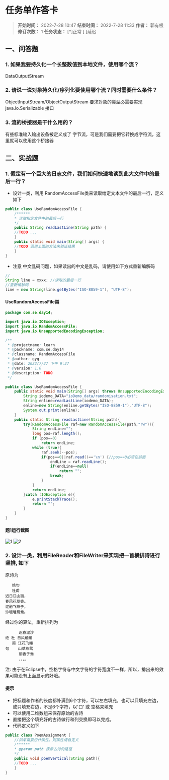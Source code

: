 [//]: # (注释
  Date: 2022-07-26 10:29:53
  LastEditors: gyg
  LastEditTime: 2022-07-28 01:31:32
  FilePath: \note\郭有根-第十四章作业.md
)

# 任务单作答卡

>**开始时间：** 2022-7-28 10:47 **结束时间：** 2022-7-28 11:33
**作者：** 郭有根 **修订次数：** 1 **任务状态：** [*]正常 [ ]延迟

## 一、问答题

### 1. 如果我要持久化一个长整数值到本地文件，使用哪个流？

DataOutputStream

### 2. 请说一说对象持久化/序列化要使用哪个流？同时需要什么条件？

ObjectInputStream/ObjectOutputStream
要求对象的类型必需要实现 java.io.Serializable 接口

### 3. 流的桥接器是干什么用的？

有些标准输入输出设备被定义成了 字节流，可是我们需要把它转换成字符流，这里就可以使用这个桥接器

## 二、实战题

### 1. 假定有一个巨大的日志文件，我们如何快速地读到此大文件中的最后一行？

- 设计一类，利用 RandomAccessFile类来读取给定文本文件的最后一行，定义如下

```java
public class UseRandomAccessFile {
    /******
    * 读取指定文件中的最后一行
    */
    public String readLastLine(String path) {
    //TODO ...
    }
    public static void main(String[] args) {
    //TODO 调用上面的方法来验证结果
    }
}
```

- 注意 中文乱码问题，如果读出的中文是乱码，请使用如下方式重新编解码

```java
//
String line = xxxx; //读取的最后一行
//重新编解码
line = new String(line.getBytes("ISO-8859-1"), "UTF-8");
```

#### UseRandomAccessFile类

```java
package com.se.day14;

import java.io.IOException;
import java.io.RandomAccessFile;
import java.io.UnsupportedEncodingException;

/**
 * @projectname: learn
 * @packname: com.se.day14
 * @classname: RandomAccessFile
 * @author: gyg
 * @date: 2022/7/27 下午 9:27
 * @version: 1.0
 * @description: TODO
 */

public class UseRandomAccessFile {
    public static void main(String[] args) throws UnsupportedEncodingException {
        String iodemo_DATA="ioDemo_data/randomisation.txt";
        String enline=readLastLine(iodemo_DATA);
        enline=new String(enline.getBytes("ISO-8859-1"),"UTF-8");
        System.out.print(enline);
    }
    public static String readLastLine(String path){
        try(RandomAccessFile raf=new RandomAccessFile(path,"rw")){
            String endLine="";
            long pos=raf.length();
            if (pos==0)
                return endLine;
            while (true){
                raf.seek(--pos);
                if(pos==0||raf.read()=='\n') {//pos==0必须在前面
                    endLine = raf.readLine();
                    if(endLine==null)
                        return "";
                    break;
                }
            }
            return endLine;
        }catch (IOException e){
            e.printStackTrace();
            return "";
        }
    }
}
```

#### 题1运行截图

![1](https://s2.loli.net/2022/07/28/CYIKQLSltHhg8Zs.png)
![2](https://s2.loli.net/2022/07/28/DLSaE85teGoghcX.png)


### 2. 设计一类，利用FileReader和FileWriter来实现把一首横排诗进行 竖排, 如下

原诗为

```gushi
   绝句    
   杜甫    
迟日江山丽，
春风花草香。
泥融飞燕子，
沙暖睡鸳鸯。
```

经过你的算法，重新排列为

```gushi
      迟春泥沙
绝 杜 日风融暖
   甫 江花飞睡
句    山草燕鸳
      丽香子鸯
      ，。，。
```

注: 由于在Eclipse中，空格字符与中文字符的字符宽度不一样，所以，排出来的效果可能没有上面显示的好哦。

#### 提示

- 把标题和作者的长度都补满到6个字符，可以左右填充，也可以只填充左边，或只填充右边，不足6个字符，以'口' 或 空格来填充
- 可以使用二维数组来保存原始的古诗
- 直接把这个填充好的古诗做行和列交换即可以完成。
- 代码定义如下

```java
public class PoemAssignment {
    //如果需要设计属性，则属性请自定义
    /******
    * @param path 表示古诗的路径
    */
    public void poemVertical(String path){
    //TODO ...
    }
}
```